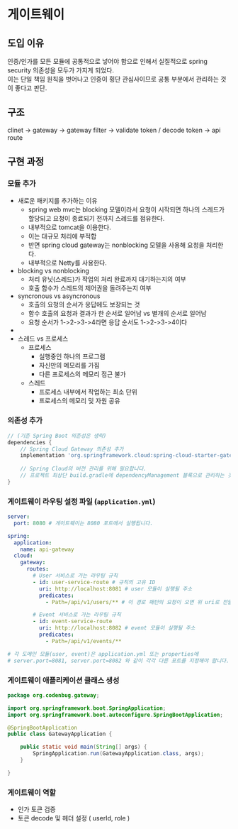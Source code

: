 # 게이트웨이
## 도입 이유
인증/인가를 모든 모듈에 공통적으로 넣어야 함으로 인해서 실질적으로 spring security 의존성을 모두가 가지게 되었다.<br/>
이는 단일 책임 원칙을 벗어나고 인증이 횡단 관심사이므로 공통 부분에서 관리하는 것이 좋다고 판단.
## 구조
clinet -> gateway -> gateway filter -> validate token / decode token -> api route

## 구현 과정
### 모듈 추가
* 새로운 패키지를 추가하는 이유
  * spring web mvc는 blocking 모델이라서 요청이 시작되면 하나의 스레드가 할당되고 요청이 종료되기 전까지 스레드를 점유한다.
  * 내부적으로 tomcat을 이용한다.
  * 이는 대규모 처리에 부적합
  * 반면 spring cloud gateway는 nonblocking 모델을 사용해 요청을 처리한다.
  * 내부적으로 Netty를 사용한다.
* blocking vs nonblocking
  * 처리 유닛(스레드)가 작업의 처리 완료까지 대기하는지의 여부
  * 호출 함수가 스레드의 제어권을 돌려주는지 여부
* syncronous vs asyncronous
  * 호출의 요청의 순서가 응답에도 보장되는 것
  * 함수 호출의 요청과 결과가 한 순서로 일어남 vs 별개의 순서로 일어남
  * 요청 순서가 1->2->3->4라면 응답 순서도 1->2->3->4이다
* 
* 스레드 vs 프로세스
  * 프로세스
    * 실행중인 하나의 프로그램
    * 자신만의 메모리를 가짐
    * 다른 프로세스의 메모리 접근 불가
  * 스레드
    * 프로세스 내부에서 작업하는 최소 단위
    * 프로세스의 메모리 및 자원 공유
### 의존성 추가
```groovy
// (기존 Spring Boot 의존성은 생략)
dependencies {
    // Spring Cloud Gateway 의존성 추가
    implementation 'org.springframework.cloud:spring-cloud-starter-gateway'
    
    // Spring Cloud의 버전 관리를 위해 필요합니다.
    // 프로젝트 최상단 build.gradle에 dependencyManagement 블록으로 관리하는 것이 더 좋습니다.
}
```

### 게이트웨이 라우팅 설정 파일 (`application.yml`)
```yml
server:
  port: 8080 # 게이트웨이는 8080 포트에서 실행됩니다.

spring:
  application:
    name: api-gateway
  cloud:
    gateway:
      routes:
        # User 서비스로 가는 라우팅 규칙
        - id: user-service-route # 규칙의 고유 ID
          uri: http://localhost:8081 # user 모듈이 실행될 주소
          predicates:
            - Path=/api/v1/users/** # 이 경로 패턴의 요청이 오면 위 uri로 전달합니다.

        # Event 서비스로 가는 라우팅 규칙
        - id: event-service-route
          uri: http://localhost:8082 # event 모듈이 실행될 주소
          predicates:
            - Path=/api/v1/events/**

# 각 도메인 모듈(user, event)은 application.yml 또는 properties에 
# server.port=8081, server.port=8082 와 같이 각각 다른 포트를 지정해야 합니다.
```
### 게이트웨이 애플리케이션 클래스 생성
```java
package org.codenbug.gateway;

import org.springframework.boot.SpringApplication;
import org.springframework.boot.autoconfigure.SpringBootApplication;

@SpringBootApplication
public class GatewayApplication {

    public static void main(String[] args) {
        SpringApplication.run(GatewayApplication.class, args);
    }

}
```

### 게이트웨이 역할
* 인가 토큰 검증
* 토큰 decode 및 헤더 설정 ( userId, role )
